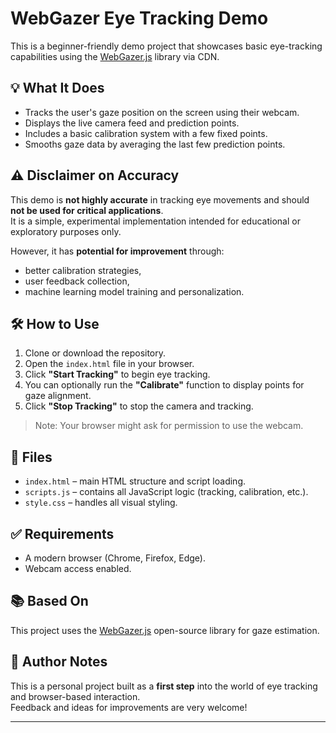 # WebGazer Eye Tracking Demo

This is a beginner-friendly demo project that showcases basic eye-tracking capabilities using the [WebGazer.js](https://webgazer.cs.brown.edu/) library via CDN.

## 💡 What It Does

- Tracks the user's gaze position on the screen using their webcam.
- Displays the live camera feed and prediction points.
- Includes a basic calibration system with a few fixed points.
- Smooths gaze data by averaging the last few prediction points.

## ⚠️ Disclaimer on Accuracy

This demo is **not highly accurate** in tracking eye movements and should **not be used for critical applications**.  
It is a simple, experimental implementation intended for educational or exploratory purposes only.

However, it has **potential for improvement** through:
- better calibration strategies,
- user feedback collection,
- machine learning model training and personalization.

## 🛠️ How to Use

1. Clone or download the repository.
2. Open the `index.html` file in your browser.
3. Click **"Start Tracking"** to begin eye tracking.
4. You can optionally run the **"Calibrate"** function to display points for gaze alignment.
5. Click **"Stop Tracking"** to stop the camera and tracking.

> Note: Your browser might ask for permission to use the webcam.

## 📁 Files

- `index.html` – main HTML structure and script loading.
- `scripts.js` – contains all JavaScript logic (tracking, calibration, etc.).
- `style.css` – handles all visual styling.

## ✅ Requirements

- A modern browser (Chrome, Firefox, Edge).
- Webcam access enabled.

## 📚 Based On

This project uses the [WebGazer.js](https://webgazer.cs.brown.edu/) open-source library for gaze estimation.

## 📌 Author Notes

This is a personal project built as a **first step** into the world of eye tracking and browser-based interaction.  
Feedback and ideas for improvements are very welcome!

---

